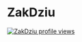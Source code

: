 # ZakDziu
[![ZakDziu profile views](https://u8views.com/api/v1/github/profiles/83785248/views/day-week-month-total-count.svg)](https://u8views.com/github/ZakDziu)
